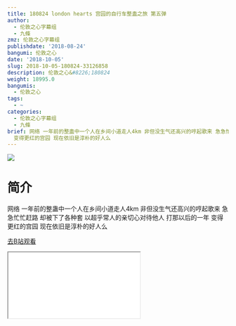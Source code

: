 ```yaml
---
title: 180824 london hearts 宫园的自行车整蛊之旅 第五弹
author:
  - 伦敦之心字幕组
  - 九條
zmz: 伦敦之心字幕组
publishdate: '2018-08-24'
bangumi: 伦敦之心
date: '2018-10-05'
slug: 2018-10-05-180824-33126858
description: 伦敦之心&#8226;180824
weight: 18995.0
bangumis:
  - 伦敦之心
tags:
  - ~
categories:
  - 伦敦之心字幕组
  - 九條
brief: 网络 一年前的整蛊中一个人在乡间小道走人4km 非但没生气还高兴的哼起歌来 急急忙忙赶路 却被下了各种套 以超乎常人的亲切心对待他人 打那以后的一年
  变得更红的宫园 现在依旧是淳朴的好人么
---
```

![](https://i.imgur.com/o4LHOAJ.jpg)
# 简介  
网络
一年前的整蛊中一个人在乡间小道走人4km 非但没生气还高兴的哼起歌来 急急忙忙赶路 却被下了各种套 以超乎常人的亲切心对待他人 打那以后的一年 变得更红的宫园 现在依旧是淳朴的好人么  

[去B站观看](https://www.bilibili.com/video/av33126858/)
<div class ="resp-container"><iframe class="testiframe" src="//player.bilibili.com/player.html?aid=33126858"", scrolling="no", allowfullscreen="true" > </iframe></div> 

